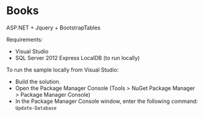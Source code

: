 Books
===========
ASP.NET + Jquery + BootstrapTables

Requirements:

- Visual Studio
- SQL Server 2012 Express LocalDB (to run locally)

To run the sample locally from Visual Studio:

- Build the solution.
- Open the Package Manager Console (Tools > NuGet Package Manager > Package Manager Console)
- In the Package Manager Console window, enter the following command: `Update-Database`



